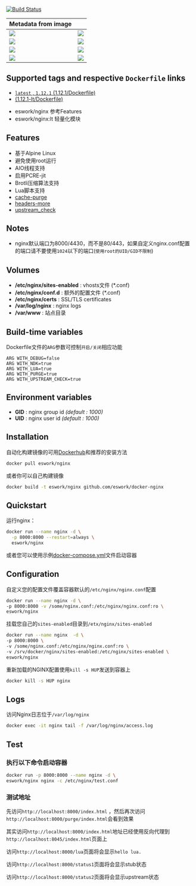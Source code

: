 [![Build Status](https://travis-ci.org/EsWork/docker-nginx.svg?branch=master)](https://travis-ci.org/EsWork/docker-nginx) 

Metadata from image  ||
-------- | :------------ |
|[![](https://images.microbadger.com/badges/version/eswork/nginx.svg)](https://microbadger.com/images/eswork/nginx "Get your own version badge on microbadger.com")|[![](https://images.microbadger.com/badges/image/eswork/nginx.svg)](https://microbadger.com/images/eswork/nginx "Get your own image badge on microbadger.com")
|[![](https://images.microbadger.com/badges/version/eswork/nginx:1.10.3.svg)](https://microbadger.com/images/eswork/nginx:1.10.3 "Get your own version badge on microbadger.com")|[![](https://images.microbadger.com/badges/image/eswork/nginx:1.10.3.svg)](https://microbadger.com/images/eswork/nginx:1.10.3 "Get your own image badge on microbadger.com")
|[![](https://images.microbadger.com/badges/version/eswork/nginx:1.12.1.svg)](https://microbadger.com/images/eswork/nginx:1.12.1 "Get your own version badge on microbadger.com")|[![](https://images.microbadger.com/badges/image/eswork/nginx:1.12.1.svg)](https://microbadger.com/images/eswork/nginx:1.12.1 "Get your own image badge on microbadger.com")
|[![](https://images.microbadger.com/badges/image/eswork/nginx:1.12.1-lt.svg)](https://microbadger.com/images/eswork/nginx:1.12.1 "Get your own image badge on microbadger.com")|[![](https://images.microbadger.com/badges/version/eswork/nginx:1.12.1-lt.svg)](https://microbadger.com/images/eswork/nginx:1.12.1-lt "Get your own version badge on microbadger.com")

## Supported tags and respective `Dockerfile` links

- [`latest` , `1.12.1` (1.12.1/Dockerfile)](https://github.com/EsWork/docker-nginx/blob/master/Dockerfile)
- [(1.12.1-lt/Dockerfile)](https://github.com/EsWork/docker-nginx/blob/master/Dockerfile.lt)

* eswork/nginx  参考Features
* eswork/nginx:lt 轻量化模块

Features
---

- 基于Alpine Linux
- 避免使用root运行
- AIO线程支持
- 启用PCRE-jit
- Brotli压缩算法支持
- Lua脚本支持
- [cache-purge](https://github.com/FRiCKLE/ngx_cache_purge)
- [headers-more](https://github.com/openresty/headers-more-nginx-module)
- [upstream_check](https://github.com/yaoweibin/nginx_upstream_check_module)

Notes
---

- nginx默认端口为8000/4430，而不是80/443，如果自定义nginx.conf配置的端口请不要使用`1024`以下的端口(`使用root的UID/GID不限制`)

Volumes
---
- **/etc/nginx/sites-enabled** : vhosts文件 (*.conf)
- **/etc/nginx/conf.d** : 额外的配置文件 (*.conf)
- **/etc/nginx/certs** : SSL/TLS certificates
- **/var/log/nginx** : nginx logs
- **/var/www** : 站点目录

Build-time variables
---

Dockerfile文件的`ARG`参数可控制`开启/关闭`相应功能

```
ARG WITH_DEBUG=false
ARG WITH_NDK=true
ARG WITH_LUA=true
ARG WITH_PURGE=true
ARG WITH_UPSTREAM_CHECK=true
```

Environment variables
---

- **GID** : nginx group id *(default : 1000)*
- **UID** : nginx user id *(default : 1000)*

Installation
---

自动化构建镜像的可用[Dockerhub](https://hub.docker.com/r/eswork/nginx)和推荐的安装方法

```bash
docker pull eswork/nginx
```

或者你可以自己构建镜像

```bash
docker build -t eswork/nginx github.com/eswork/docker-nginx
```

Quickstart
---

运行nginx：

```bash
docker run --name nginx -d \
  -p 8000:8000 --restart=always \
  eswork/nginx 
```

或者您可以使用示例[docker-compose.yml](docker-compose.yml)文件启动容器

Configuration
---

自定义您的配置文件覆盖容器默认的`/etc/nginx/nginx.conf`配置

```bash
docker run --name nginx -d \
-p 8000:8000 -v /some/nginx.conf:/etc/nginx/nginx.conf:ro \
eswork/nginx
```

挂载您自己的`sites-enabled`目录到`/etx/nginx/sites-enabled`

```bash
docker run --name nginx  -d \
-p 8000:8000 \
-v /some/nginx.conf:/etc/nginx/nginx.conf:ro \
-v /srv/docker/nginx/sites-enabled:/etc/nginx/sites-enabled \
eswork/nginx
```

重新加载的NGINX配置使用`kill -s HUP`发送到容器上

```bash
docker kill -s HUP nginx
```

Logs
---

访问Nginx日志位于`/var/log/nginx`
```bash
docker exec -it nginx tail -f /var/log/nginx/access.log
```

Test
---

### 执行以下命令启动容器

```bash
docker run -p 8000:8000 --name nginx -d \
eswork/nginx nginx -c /etc/nginx/test.conf 
```

### 测试地址


先访问`http://localhost:8000/index.html` ，然后再次访问`http://localhost:8000/purge/index.html`会看到效果  

其实访问`http://localhost:8000/index.html`地址已经使用反向代理到`http://localhost:8045/index.html`页面上

访问`http://localhost:8000/lua`页面将会显示`hello lua.`

访问`http://localhost:8000/status1`页面将会显示stub状态

访问`http://localhost:8000/status2`页面将会显示upstream状态



